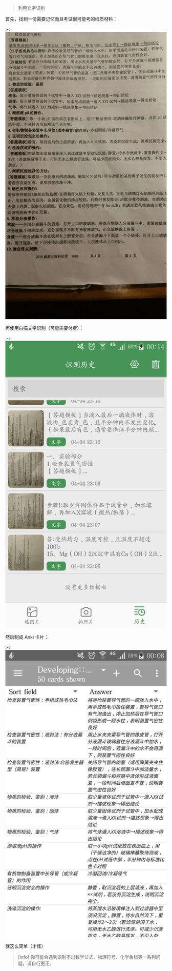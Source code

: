 
> 利用文字识别

 首先，找到一份需要记忆而且考试很可能考的纸质材料：

:-: ![](../.gitbook/assets/image%20%2817%29.png)

 再使用白描文字识别（可能需要付费）：

:-: ![](../.gitbook/assets/image%20%2812%29.png)

 然后制成 Anki 卡片：

:-: ![](../.gitbook/assets/image%20%283%29.png)

就这么简单（才怪）
>[info] 你可能会遇到识别不出数学公式、物理符号、化学角标等一系列问题，请自行更正。
